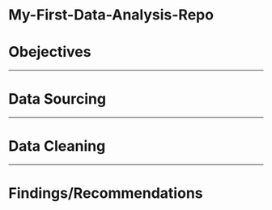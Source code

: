 # My-First-Data-Analysis-Repo
# Obejectives


------
# Data Sourcing

______
# Data Cleaning



______
# Findings/Recommendations
